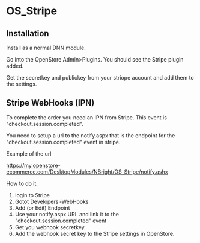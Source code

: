 # OS_Stripe

## Installation

Install as a normal DNN module.

Go into the OpenStore Admin>Plugins.  You should see the Stripe plugin added.

Get the secretkey and publickey from your striope account and add them to the settings.


## Stripe WebHooks (IPN)

To complete the order you need an IPN from Stripe.  This event is "checkout.session.completed".

You need to setup a url to the notify.aspx that is the endpoint for the "checkout.session.completed" event in stripe.

Example of the url

https://my.openstore-ecommerce.com/DesktopModules/NBright/OS_Stripe/notify.ashx



How to do it: 

1. login to Stripe
2. Gotot Developers>WebHooks
3. Add (or Edit) Endpoint
4. Use your notify.aspx URL and link it to the "checkout.session.completed" event
5. Get you webhook secretkey. 
6. Add the webhook secret key to the Stripe settings in OpenStore.
